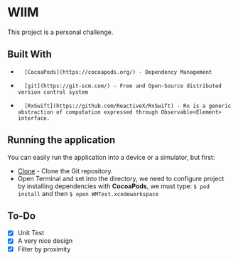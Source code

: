 # WllM

This project is a personal challenge.

## Built With

*       [CocoaPods](https://cocoapods.org/) - Dependency Management
*       [git](https://git-scm.com/) - Free and Open-Source distributed version control system
*       [RxSwift](https://github.com/ReactiveX/RxSwift) - Rx is a generic abstraction of computation expressed through Observable<Element> interface.

## Running the application
You can easily run the application into a device or a simulator, but first:
* [Clone](https://github.com/joseGalindo/WllM) - Clone the Git repository.
* 	Open Terminal and set into the directory, we need to configure project by installing dependencies with **CocoaPods**, we must type:
`$ pod install`
and then
`$ open WMTest.xcodeworkspace`

## To-Do

* 	[x] Unit Test
* 	[x] A very nice design
* 	[x] Filter by proximity